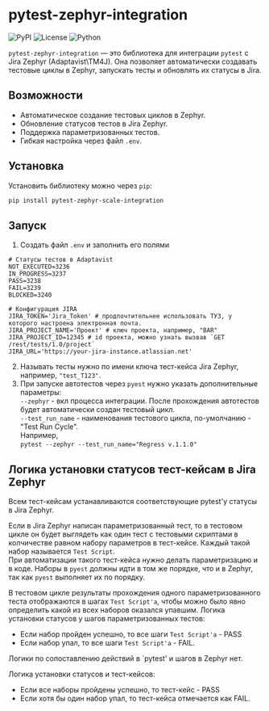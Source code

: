 # pytest-zephyr-integration

![PyPI](https://img.shields.io/pypi/v/pytest-zephyr-scale-integration)
![License](https://img.shields.io/badge/license-MIT-blue.svg)
![Python](https://img.shields.io/badge/python-3.6%2B-brightgreen.svg)

`pytest-zephyr-integration` — это библиотека для интеграции `pytest` с Jira Zephyr (Adaptavist\TM4J). 
Она позволяет автоматически создавать тестовые циклы в Zephyr, запускать тесты и обновлять их статусы в Jira.

## Возможности

- Автоматическое создание тестовых циклов в Zephyr.
- Обновление статусов тестов в Jira Zephyr.
- Поддержка параметризованных тестов.
- Гибкая настройка через файл `.env`.

## Установка

Установить библиотеку можно через `pip`:
```bash
pip install pytest-zephyr-scale-integration
```

## Запуск
1. Создать файл `.env` и заполнить его полями
```commandline
# Статусы тестов в Adaptavist
NOT_EXECUTED=3236
IN_PROGRESS=3237
PASS=3238
FAIL=3239
BLOCKED=3240

# Конфигурация JIRA
JIRA_TOKEN='Jira_Token' # продпочтительнее использовать ТУЗ, у которого настроена электронная почта.
JIRA_PROJECT_NAME='Проект' # ключ проекта, например, "BAR"
JIRA_PROJECT_ID=12345 # id проекта, можно узнать вызвав `GET /rest/tests/1.0/project`
JIRA_URL='https://your-jira-instance.atlassian.net'
```
2. Называть тесты нужно по имени ключа тест-кейса  Jira Zephyr, например, `"test_T123"`.
3. При запуске автотестов через `pyest` нужно указать дополнительные параметры: <br>
`--zephyr` - вкл процесса интеграции. После прохождения автотестов будет автоматически 
создан тестовый цикл. <br>
`--test_run_name` - наименования тестового цикла, по-умолчанию - "Test Run Cycle". <br>
Например, <br>
```pytest --zephyr --test_run_name="Regress v.1.1.0"```

## Логика установки статусов тест-кейсам в Jira Zephyr
Всем тест-кейсам устанавливаются соответствующие pytest'у статусы в Jira Zephyr. <br>

Если в Jira Zephyr написан параметризованный тест, то в тестовом 
цикле он будет выглядеть как один тест с тестовыми скриптами в 
колчичестве равном набору параметров в тест-кейсе. Каждый такой набор называется `Test Script`. <br>
При автоматизации такого тест-кейса нужно делать параметризацию и в коде. Наборы в `pyest` должны идти
в том же порядке, что и в Zephyr, так как `pyest` выполняет их по порядку.

В тестовом цикле результаты прохождения одного параметризованного теста отображаются в 
шагах `Test Script'а`, чтобы можно было явно определить какой из всех наборов оказался упавшим.
Логика установки статусов у шагов параметризованных тестов:
- Если набор пройден успешно, то все шаги `Test Script'а` - PASS
- Если набор упал, то все шаги `Test Script'а` - FAIL.

Логики по сопоставлению действий в `pytest' и шагов в Zephyr нет.

Логика установки статусов и тест-кейсов:
- Если все наборы пройдены успешно, то тест-кейс - PASS
- Если хотя бы один набор упал, то тест-кейса отмечается как FAIL.

